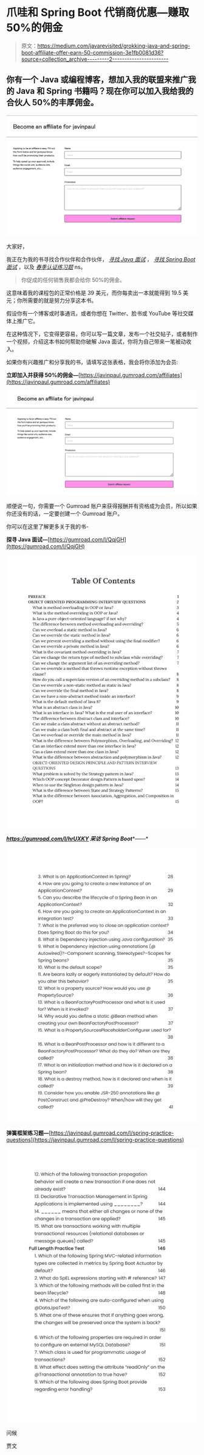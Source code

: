 # 爪哇和 Spring Boot 代销商优惠—赚取 50%的佣金

> 原文：<https://medium.com/javarevisited/grokking-java-and-spring-boot-affiliate-offer-earn-50-commission-3e1fb0081d36?source=collection_archive---------2----------------------->

## 你有一个 Java 或编程博客，想加入我的联盟来推广我的 Java 和 Spring 书籍吗？现在你可以加入我给我的合伙人 50%的丰厚佣金。

[![](img/d3c49dbfbc0ff12fdd2bb02012306e73.png)](https://javinpaul.gumroad.com/affiliates)

大家好，

我正在为我的书寻找合作伙伴和合作伙伴， [*寻找 Java 面试*](https://gumroad.com/l/QqjGH) ， [*寻找 Spring Boot 面试*](https://gumroad.com/l/hrUXKY) ，以及 [*春季认证练习题*](https://javinpaul.gumroad.com/l/spring-practice-questions) ns。

> 你促成的任何销售我都会给你 50%的佣金。

这意味着我的课程包的正常价格是 39 美元，而你每卖出一本就能得到 19.5 美元；你所需要的就是努力分享这本书。

假设你有一个博客或时事通讯，或者你想在 Twitter、脸书或 YouTube 等社交媒体上推广它。

在这种情况下，它变得更容易，你可以写一篇文章，发布一个社交帖子，或者制作一个视频，介绍这本书如何帮助你破解 Java 面试，你将为自己带来一笔被动收入。

如果你有兴趣推广和分享我的书，请填写这张表格，我会将你添加为会员:

**立即加入并获得 50%的佣金—**[https://javinpaul.gumroad.com/affiliates](https://javinpaul.gumroad.com/affiliates)

[![](img/0004111f0d1cadba3e8bb2ddde6d9231.png)](https://javinpaul.gumroad.com/affiliates)

顺便说一句，你需要一个 Gumroad 账户来获得报酬并有资格成为会员，所以如果你还没有的话，一定要创建一个 Gumroad 账户。

你可以在这里了解更多关于我的书-

**探寻 Java 面试—**[https://gumroad.com/l/QqjGH](https://gumroad.com/l/QqjGH)

[![](img/367b10ea96e54c794e8e4564f4cec11c.png)](https://gumroad.com/l/QqjGH)

***https://gumroad.com/l/hrUXKY 采访 Spring Boot****——*

[![](img/4f59529bdafd1ce49ca93b15f92fe870.png)](https://gumroad.com/l/hrUXKY)

**弹簧框架练习题—**[https://javinpaul.gumroad.com/l/spring-practice-questions](https://javinpaul.gumroad.com/l/spring-practice-questions)

[![](img/960d03f47aa4b9c98507d3c07a9a097a.png)](https://javinpaul.gumroad.com/l/spring-practice-questions)

问候

贾文